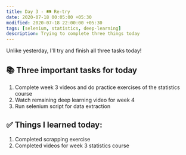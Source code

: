 ```yaml
---
title: Day 3 - 🛤 Re-try
date: 2020-07-18 00:05:00 +05:30
modified: 2020-07-18 22:00:00 +05:30
tags: [selenium, statistics, deep-learning]
description: Trying to complete three things today
---
```


Unlike yesterday, I'll try and finish all three tasks today!

## 📚 Three important tasks for today

1. Complete week 3 videos and do practice exercises of the statistics course
2. Watch remaining deep learning video for week 4
3. Run selenium script for data extraction

## ✅ Things I learned today:

1. Completed scrapping exercise
2. Completed videos for week 3 statistics course